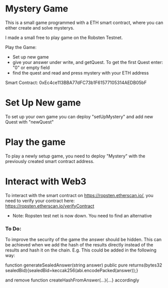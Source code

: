# Mystery Game
This is a small game programmed with a ETH smart contract, where you can either create and solve mysterys. 

I made a small free to play game on the Robsten Testnet.


Play the Game:  
- Set up new game
- give your answer under write, and getQuest. To get the first Quest enter: "0" or empty field
- find the quest and read and press mystery with your ETH address

Smart Contract: 0xEc4ce113BBA77dFC73b1F61577105314AEDB05bF


# Set Up New game
To set up your own game you can deploy "setUpMystery" and add new Quest with "newQuest"

# Play the game
To play a newly setup game, you need to deploy "Mystery" with the previously created smart contract address. 

# Interact with Web3
To interact with the smart contract on https://ropsten.etherscan.io/, you need to verify your contract here: https://ropsten.etherscan.io/verifyContract
* Note: Ropsten test net is now down. You need to find an alternative

### To Do: 
To improve the security of the game the answer should be hidden.
This can be achieved when we add the hash of the results directly instead of the results and hash it on the chain.
E.g. This could be added in the following way:

function generateSealedAnswer(string answer) public pure returns(bytes32 sealedBid){sealedBid=keccak256(abi.encodePacked(answer));}
    
and remove function createHashFromAnswer(...){...}  accordingly
